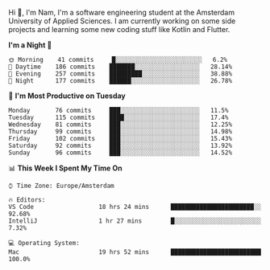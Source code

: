 Hi 👋, I'm Nam, I'm a software engineering student at the Amsterdam University of Applied Sciences. I am currently working on some side projects and learning some new coding stuff like Kotlin and Flutter. 

<!-- Most used languages stats -->
<!-- [![Top Langs](https://github-readme-stats.vercel.app/api/top-langs/?username=namtphan&layout=compact)](https://github.com/namtphan2/github-readme-stats) -->
  
<!--START_SECTION:waka-->
**I'm a Night 🦉** 

```text
🌞 Morning    41 commits     █░░░░░░░░░░░░░░░░░░░░░░░░   6.2% 
🌆 Daytime    186 commits    ███████░░░░░░░░░░░░░░░░░░   28.14% 
🌃 Evening    257 commits    █████████░░░░░░░░░░░░░░░░   38.88% 
🌙 Night      177 commits    ██████░░░░░░░░░░░░░░░░░░░   26.78%

```
📅 **I'm Most Productive on Tuesday** 

```text
Monday       76 commits     ███░░░░░░░░░░░░░░░░░░░░░░   11.5% 
Tuesday      115 commits    ████░░░░░░░░░░░░░░░░░░░░░   17.4% 
Wednesday    81 commits     ███░░░░░░░░░░░░░░░░░░░░░░   12.25% 
Thursday     99 commits     ███░░░░░░░░░░░░░░░░░░░░░░   14.98% 
Friday       102 commits    ███░░░░░░░░░░░░░░░░░░░░░░   15.43% 
Saturday     92 commits     ███░░░░░░░░░░░░░░░░░░░░░░   13.92% 
Sunday       96 commits     ███░░░░░░░░░░░░░░░░░░░░░░   14.52%

```


📊 **This Week I Spent My Time On** 

```text
⌚︎ Time Zone: Europe/Amsterdam

🔥 Editors: 
VS Code                  18 hrs 24 mins      ███████████████████████░░   92.68% 
IntelliJ                 1 hr 27 mins        █░░░░░░░░░░░░░░░░░░░░░░░░   7.32%

💻 Operating System: 
Mac                      19 hrs 52 mins      █████████████████████████   100.0%

```


<!--END_SECTION:waka-->
